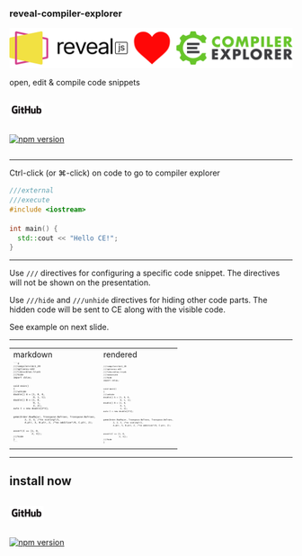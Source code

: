 <!-- .slide: data-background-color="#bee4fd" -->

### reveal-compiler-explorer

![reveal-heart-ce](images/reveal-heart-ce.png)

open, edit & compile code snippets

<div class="row">
  <div class="column">

  [![gitHub](images/GitHub_Logo.png)](https://github.com/dvirtz/reveal-compiler-explorer/tree/master/packages/reveal-compiler-explorer)

  </div>
  <div class="column">
  
  [![npm version](https://badge.fury.io/js/reveal-compiler-explorer.svg)](https://badge.fury.io/js/reveal-compiler-explorer) 
  
  </div>
</div>

---

Ctrl-click (or ⌘-click) on code to go to compiler explorer

```cpp
///external
///execute
#include <iostream>

int main() {
  std::cout << "Hello CE!";
}
```

---

Use `///` directives for configuring a specific code snippet. 
The directives will not be shown on the presentation.

Use `///hide` and `///unhide` directives for hiding other code parts.
The hidden code will be sent to CE along with the visible code.

See example on next slide.

---

<table>
  <tr>
    <td>markdown</td>
    <td>rendered</td>
  </tr>
  <tr>
    <td>
      <pre style="font-size: 0.3em; display: table-cell;">
```d
///compiler=ldc1_20
///options=-m32
///libs=cblas:trunk
///hide
import cblas;
<br/>
void main()
{
///unhide
double[] A = [1, 0, 0,
              0, 1, 1];
double[] B = [1, 0,
              0, 1,
              2, 2];
auto C = new double[2*2];
<br/>
gemm(Order.RowMajor, Transpose.NoTrans, Transpose.NoTrans,
        2, 2, 3, /*no scaling*/1,
        A.ptr, 3, B.ptr, 2, /*no addition*/0, C.ptr, 2);
<br/>
assert(C == [1, 0,
             2, 3]);
///hide
}
```
      </pre>
    </td>
    <td>
      <pre style="font-size: 0.3em; display: table-cell;"><code data-trim data-noescape class="d">
///compiler=ldc1_20
///options=-m32
///libs=cblas:trunk
///noexecute
///hide
import cblas;
<br/>
void main()
{
///unhide
double[] A = [1, 0, 0,
              0, 1, 1];
double[] B = [1, 0,
              0, 1,
              2, 2];
auto C = new double[2*2];
<br/>
gemm(Order.RowMajor, Transpose.NoTrans, Transpose.NoTrans,
        2, 2, 3, /*no scaling*/1,
        A.ptr, 3, B.ptr, 2, /*no addition*/0, C.ptr, 2);
<br/>
assert(C == [1, 0,
             2, 3]);
///hide
}
      </code></pre>
    </td>
  </tr>
</table>

---

<!-- .slide: data-background-color="#bee4fd" -->

## install now

<div class="row">
  <div class="column">

  [![gitHub](images/GitHub_Logo.png)](https://github.com/dvirtz/reveal-compiler-explorer/tree/master/packages/reveal-compiler-explorer)

  </div>
  <div class="column">
  
  [![npm version](https://badge.fury.io/js/reveal-compiler-explorer.svg)](https://badge.fury.io/js/reveal-compiler-explorer) 
  
  </div>
</div>
